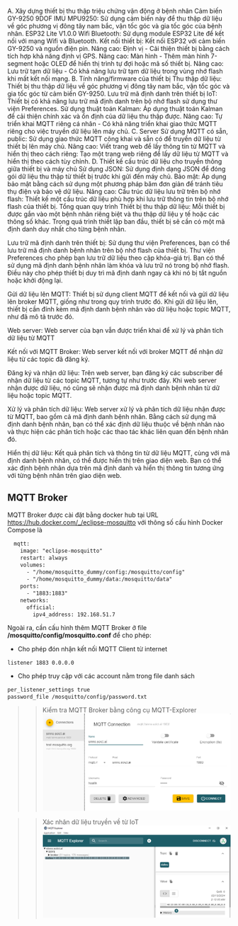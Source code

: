 A. Xây dựng thiết bị thu thập triệu chứng vận động ở bệnh nhân
Cảm biến GY-9250 9DOF IMU MPU9250: Sử dụng cảm biến này để thu thập dữ liệu về góc phương vị đông tây nam bắc, vận tốc góc và gia tốc góc của bệnh nhân.
ESP32 Lite V1.0.0 Wifi Bluetooth: Sử dụng module ESP32 Lite để kết nối với mạng Wifi và Bluetooth.
Kết nối thiết bị: Kết nối ESP32 với cảm biến GY-9250 và nguồn điện pin.
Nâng cao: Định vị - Cải thiện thiết bị bằng cách tích hợp khả năng định vị GPS.
Nâng cao: Màn hình - Thêm màn hình 7-segment hoặc OLED để hiển thị trình tự đợi hoặc mã số thiết bị.
Nâng cao: Lưu trữ tạm dữ liệu - Có khả năng lưu trữ tạm dữ liệu trong vùng nhớ flash khi mất kết nối mạng.
B. Tính năng/firmware của thiết bị
Thu thập dữ liệu: Thiết bị thu thập dữ liệu về góc phương vị đông tây nam bắc, vận tốc góc và gia tốc góc từ cảm biến GY-9250.
Lưu trữ mã định danh trên thiết bị IoT: Thiết bị có khả năng lưu trữ mã định danh trên bộ nhớ flash sử dụng thư viện Preferences.
Sử dụng thuật toán Kalman: Áp dụng thuật toán Kalman để cải thiện chính xác và ổn định của dữ liệu thu thập được.
Nâng cao: Tự triển khai MQTT riêng cá nhân - Có khả năng triển khai giao thức MQTT riêng cho việc truyền dữ liệu lên máy chủ.
C. Server
Sử dụng MQTT có sẵn, public: Sử dụng giao thức MQTT công khai và sẵn có để truyền dữ liệu từ thiết bị lên máy chủ.
Nâng cao: Viết trang web để lấy thông tin từ MQTT và hiển thị theo cách riêng: Tạo một trang web riêng để lấy dữ liệu từ MQTT và hiển thị theo cách tùy chỉnh.
D. Thiết kế cấu trúc dữ liệu cho truyền thông giữa thiết bị và máy chủ
Sử dụng JSON: Sử dụng định dạng JSON để đóng gói dữ liệu thu thập từ thiết bị trước khi gửi đến máy chủ.
Bảo mật: Áp dụng bảo mật bằng cách sử dụng một phương pháp băm đơn giản để tránh tiêu thụ điện và bảo vệ dữ liệu.
Nâng cao: Cấu trúc dữ liệu lưu trữ trên bộ nhớ flash: Thiết kế một cấu trúc dữ liệu phù hợp khi lưu trữ thông tin trên bộ nhớ flash của thiết bị.
Tổng quan quy trình
Thiết bị thu thập dữ liệu: Mỗi thiết bị được gắn vào một bệnh nhân riêng biệt và thu thập dữ liệu y tế hoặc các thông số khác. Trong quá trình thiết lập ban đầu, thiết bị sẽ cần có một mã định danh duy nhất cho từng bệnh nhân.

Lưu trữ mã định danh trên thiết bị: Sử dụng thư viện Preferences, bạn có thể lưu trữ mã định danh bệnh nhân trên bộ nhớ flash của thiết bị. Thư viện Preferences cho phép bạn lưu trữ dữ liệu theo cặp khóa-giá trị. Bạn có thể sử dụng mã định danh bệnh nhân làm khóa và lưu trữ nó trong bộ nhớ flash. Điều này cho phép thiết bị duy trì mã định danh ngay cả khi nó bị tắt nguồn hoặc khởi động lại.

Gửi dữ liệu lên MQTT: Thiết bị sử dụng client MQTT để kết nối và gửi dữ liệu lên broker MQTT, giống như trong quy trình trước đó. Khi gửi dữ liệu lên, thiết bị cần đính kèm mã định danh bệnh nhân vào dữ liệu hoặc topic MQTT, như đã mô tả trước đó.

Web server: Web server của bạn vẫn được triển khai để xử lý và phân tích dữ liệu từ MQTT

Kết nối với MQTT Broker: Web server kết nối với broker MQTT để nhận dữ liệu từ các topic đã đăng ký.

Đăng ký và nhận dữ liệu: Trên web server, bạn đăng ký các subscriber để nhận dữ liệu từ các topic MQTT, tương tự như trước đây. Khi web server nhận được dữ liệu, nó cũng sẽ nhận được mã định danh bệnh nhân từ dữ liệu hoặc topic MQTT.

Xử lý và phân tích dữ liệu: Web server xử lý và phân tích dữ liệu nhận được từ MQTT, bao gồm cả mã định danh bệnh nhân. Bằng cách sử dụng mã định danh bệnh nhân, bạn có thể xác định dữ liệu thuộc về bệnh nhân nào và thực hiện các phân tích hoặc các thao tác khác liên quan đến bệnh nhân đó.

Hiển thị dữ liệu: Kết quả phân tích và thông tin từ dữ liệu MQTT, cùng với mã định danh bệnh nhân, có thể được hiển thị trên giao diện web. Bạn có thể xác định bệnh nhân dựa trên mã định danh và hiển thị thông tin tương ứng với từng bệnh nhân trên giao diện web.

## MQTT Broker

MQTT Broker được cài đặt bằng docker hub tại URL <https://hub.docker.com/_/eclipse-mosquitto> với thông số cấu hình Docker Compose là

```docker
  mqtt:
    image: "eclipse-mosquitto"
    restart: always
    volumes:
      - "/home/mosquitto_dummy/config:/mosquitto/config"
      - "/home/mosquitto_dummy/data:/mosquitto/data"
    ports:
      - "1883:1883"
    networks:
      official:
        ipv4_address: 192.168.51.7    
```

Ngoài ra, cần cấu hình thêm MQTT Broker ở file **/mosquitto/config/mosquitto.conf** để cho phép:

- Cho phép đón nhận kết nối MQTT Client từ internet

```text
listener 1883 0.0.0.0
```

- Cho phép truy cập với các account nằm trong file danh sách

```text
per_listener_settings true
password_file /mosquitto/config/password.txt
```

>> Kiểm tra MQTT Broker bằng công cụ MQTT-Explorer
![Verified by MQTT-Explorer](images/ConnectMQTTBroker.png)

>> Xác nhân dữ liệu truyền về từ IoT
![alt text](images/ViewMQTTData.png)